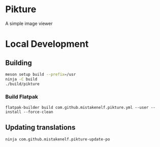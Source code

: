 # Pikture

A simple image viewer

# Local Development

## Building

```sh
meson setup build --prefix=/usr
ninja -C build
./build/pikture
```

### Build Flatpak

```
flatpak-builder build com.github.mistakenelf.pikture.yml --user --install --force-clean
```

## Updating translations

`ninja com.github.mistakenelf.pikture-update-po`
